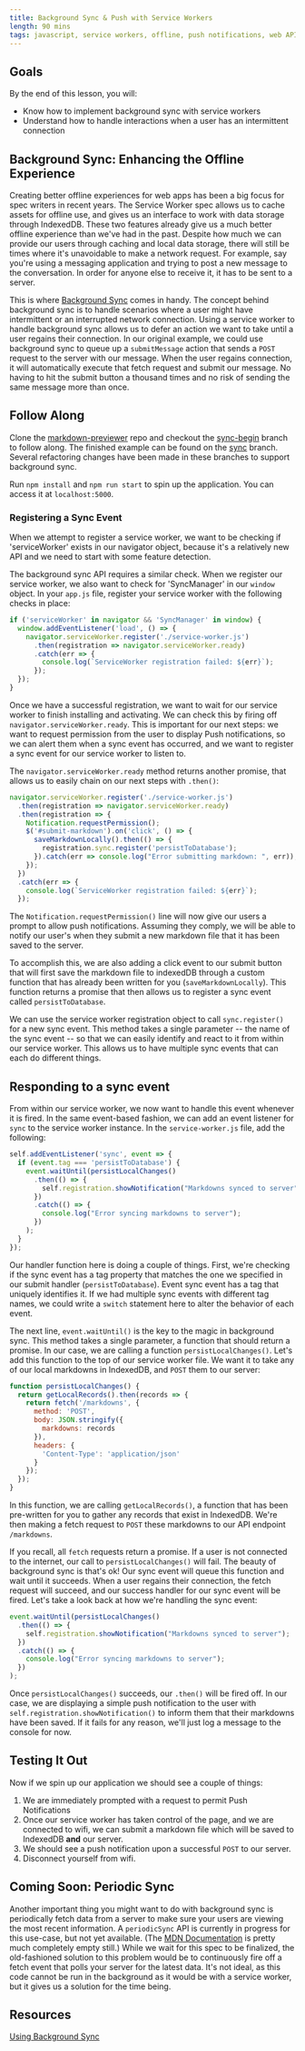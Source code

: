 ```yaml
---
title: Background Sync & Push with Service Workers
length: 90 mins
tags: javascript, service workers, offline, push notifications, web APIs, sync
---
```


## Goals

By the end of this lesson, you will:

* Know how to implement background sync with service workers
* Understand how to handle interactions when a user has an intermittent connection

## Background Sync: Enhancing the Offline Experience
Creating better offline experiences for web apps has been a big focus for spec writers in recent years. The Service Worker spec allows us to cache assets for offline use, and gives us an interface to work with data storage through IndexedDB. These two features already give us a much better offline experience than we've had in the past. Despite how much we can provide our users through caching and local data storage, there will still be times where it's unavoidable to make a network request. For example, say you're using a messaging application and trying to post a new message to the conversation. In order for anyone else to receive it, it has to be sent to a server.

This is where [Background Sync](https://developers.google.com/web/updates/2015/12/background-sync) comes in handy. The concept behind background sync is to handle scenarios where a user might have intermittent or an interrupted network connection. Using a service worker to handle background sync allows us to defer an action we want to take until a user regains their connection. In our original example, we could use background sync to queue up a `submitMessage` action that sends a `POST` request to the server with our message. When the user regains connection, it will automatically execute that fetch request and submit our message. No having to hit the submit button a thousand times and no risk of sending the same message more than once.

## Follow Along
Clone the [markdown-previewer](https://github.com/turingschool-examples/markdown-previewer/tree/master) repo and checkout the [sync-begin](https://github.com/turingschool-examples/markdown-previewer/tree/sync-begin) branch to follow along. The finished example can be found on the [sync](https://github.com/turingschool-examples/markdown-previewer/tree/sync) branch. Several refactoring changes have been made in these branches to support background sync.

Run `npm install` and `npm run start` to spin up the application. You can access it at `localhost:5000`.

### Registering a Sync Event
When we attempt to register a service worker, we want to be checking if 'serviceWorker' exists in our navigator object, because it's a relatively new API and we need to start with some feature detection.

The background sync API requires a similar check. When we register our service worker, we also want to check for 'SyncManager' in our `window` object.  In your `app.js` file, register your service worker with the following checks in place:

```javascript
if ('serviceWorker' in navigator && 'SyncManager' in window) {
  window.addEventListener('load', () => {
    navigator.serviceWorker.register('./service-worker.js')
      .then(registration => navigator.serviceWorker.ready)
      .catch(err => {
        console.log(`ServiceWorker registration failed: ${err}`);
      });
  });
}
```

Once we have a successful registration, we want to wait for our service worker to finish installing and activating. We can check this by firing off `navigator.serviceWorker.ready`. This is important for our next steps: we want to request permission from the user to display Push notifications, so we can alert them when a sync event has occurred, and we want to register a sync event for our service worker to listen to.

The `navigator.serviceWorker.ready` method returns another promise, that allows us to easily chain on our next steps with `.then()`:

```javascript
navigator.serviceWorker.register('./service-worker.js')
  .then(registration => navigator.serviceWorker.ready)
  .then(registration => {
    Notification.requestPermission();
    $('#submit-markdown').on('click', () => {
      saveMarkdownLocally().then(() => {
        registration.sync.register('persistToDatabase');
      }).catch(err => console.log("Error submitting markdown: ", err));
    });
  })
  .catch(err => {
    console.log(`ServiceWorker registration failed: ${err}`);
  });
```

The `Notification.requestPermission()` line will now give our users a prompt to allow push notifications. Assuming they comply, we will be able to notify our user's when they submit a new markdown file that it has been saved to the server.

To accomplish this, we are also adding a click event to our submit button that will first save the markdown file to indexedDB through a custom function that has already been written for you (`saveMarkdownLocally`). This function returns a promise that then allows us to register a sync event called `persistToDatabase`.

We can use the service worker registration object to call `sync.register()` for a new sync event. This method takes a single parameter -- the name of the sync event -- so that we can easily identify and react to it from within our service worker. This allows us to have multiple sync events that can each do different things.

## Responding to a sync event
From within our service worker, we now want to handle this event whenever it is fired. In the same event-based fashion, we can add an event listener for `sync` to the service worker instance. In the `service-worker.js` file, add the following:

```javascript
self.addEventListener('sync', event => {
  if (event.tag === 'persistToDatabase') {
    event.waitUntil(persistLocalChanges()
      .then(() => {
        self.registration.showNotification("Markdowns synced to server");
      })
      .catch(() => {
        console.log("Error syncing markdowns to server");
      })
    );
  }
});
```

Our handler function here is doing a couple of things. First, we're checking if the sync event has a tag property that matches the one we specified in our submit handler (`persistToDatabase`). Event sync event has a tag that uniquely identifies it. If we had multiple sync events with different tag names, we could write a `switch` statement here to alter the behavior of each event.

The next line, `event.waitUntil()` is the key to the magic in background sync. This method takes a single parameter, a function that should return a promise. In our case, we are calling a function `persistLocalChanges()`. Let's add this function to the top of our service worker file. We want it to take any of our local markdowns in IndexedDB, and `POST` them to our server:

```javascript
function persistLocalChanges() {
  return getLocalRecords().then(records => {
    return fetch('/markdowns', {
      method: 'POST',
      body: JSON.stringify({ 
        markdowns: records
      }),
      headers: {
        'Content-Type': 'application/json'
      }
    });
  });
}
```

In this function, we are calling `getLocalRecords()`, a function that has been pre-written for you to gather any records that exist in IndexedDB. We're then making a fetch request to `POST` these markdowns to our API endpoint `/markdowns`. 

If you recall, all `fetch` requests return a promise. If a user is not connected to the internet, our call to `persistLocalChanges()` will fail. The beauty of background sync is that's ok! Our sync event will queue this function and wait until it succeeds. When a user regains their connection, the fetch request will succeed, and our success handler for our sync event will be fired. Let's take a look back at how we're handling the sync event:

```javascript
event.waitUntil(persistLocalChanges()
  .then(() => {
    self.registration.showNotification("Markdowns synced to server");
  })
  .catch(() => {
    console.log("Error syncing markdowns to server");
  })
);
```

Once `persistLocalChanges()` succeeds, our `.then()` will be fired off. In our case, we are displaying a simple push notification to the user with `self.registration.showNotification()` to inform them that their markdowns have been saved. If it fails for any reason, we'll just log a message to the console for now.

## Testing It Out
Now if we spin up our application we should see a couple of things:

1. We are immediately prompted with a request to permit Push Notifications
3. Once our service worker has taken control of the page, and we are connected to wifi, we can submit a markdown file which will be saved to IndexedDB **and** our server.
4. We should see a push notification upon a successful `POST` to our server.
5. Disconnect yourself from wifi. 

## Coming Soon: Periodic Sync
Another important thing you might want to do with background sync is periodically fetch data from a server to make sure your users are viewing the most recent information. A `periodicSync` API is currently in progress for this use-case, but not yet available. (The [MDN Documentation](https://developer.mozilla.org/en-US/docs/Web/API/ServiceWorkerRegistration/periodicSync) is pretty much completely empty still.) While we wait for this spec to be finalized, the old-fashioned solution to this problem would be to continuously fire off a fetch event that polls your server for the latest data. It's not ideal, as this code cannot be run in the background as it would be with a service worker, but it gives us a solution for the time being.

## Resources
[Using Background Sync](https://developers.google.com/web/updates/2015/12/background-sync)
